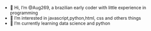 - 👋 Hi, I’m @Aug269, a brazilian early coder with little experience in programming
- 👀 I’m interested in javascript,python,html, css and others things
- 🌱 I’m currently learning data science and python

<!---
Aug269/Aug269 is a ✨ special ✨ repository because its `README.md` (this file) appears on your GitHub profile.
You can click the Preview link to take a look at your changes.
--->
